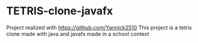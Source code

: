 # TETRIS-clone-javafx
Project realized with https://github.com/Yannick2510
This project is a tetris clone made with java and javafx made in a school context

